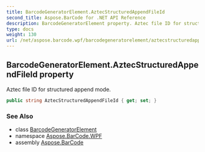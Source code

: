 ```yaml
---
title: BarcodeGeneratorElement.AztecStructuredAppendFileId
second_title: Aspose.BarCode for .NET API Reference
description: BarcodeGeneratorElement property. Aztec file ID for structured append mode
type: docs
weight: 130
url: /net/aspose.barcode.wpf/barcodegeneratorelement/aztecstructuredappendfileid/
---
```

## BarcodeGeneratorElement.AztecStructuredAppendFileId property

Aztec file ID for structured append mode.

```csharp
public string AztecStructuredAppendFileId { get; set; }
```

### See Also

* class [BarcodeGeneratorElement](../)
* namespace [Aspose.BarCode.WPF](../../../aspose.barcode.wpf/)
* assembly [Aspose.BarCode](../../../)


